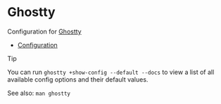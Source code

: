 # Ghostty

Configuration for [Ghostty](https://ghostty.org)

- [Configuration](https://ghostty.org/docs/config)  

> [!tip]
> You can run `ghostty +show-config --default --docs` to view a list of all available config options and their default values.  
>
> See also: `man ghostty`

